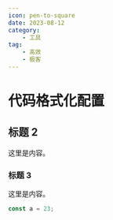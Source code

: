 ```yaml
---
icon: pen-to-square
date: 2023-08-12
category:
    - 工具
tag:
    - 高效
    - 极客
---
```


# 代码格式化配置

## 标题 2

这里是内容。

### 标题 3

这里是内容。

```js
const a = 23;
```

